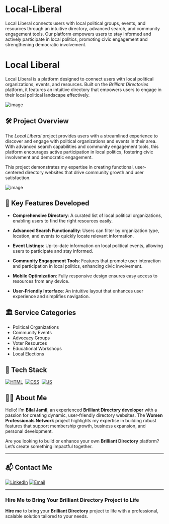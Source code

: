 # Local-Liberal
Local Liberal connects users with local political groups, events, and resources through an intuitive directory, advanced search, and community engagement tools. Our platform empowers users to stay informed and actively participate in local politics, promoting civic engagement and strengthening democratic involvement.
# Local Liberal
Local Liberal is a platform designed to connect users with local political organizations, events, and resources. Built on the *Brilliant Directories* platform, it features an intuitive directory that empowers users to engage in their local political landscape effectively.

![image](https://github.com/user-attachments/assets/7e1f5a9b-8a7f-4776-9430-a9bcdcb6dd57)

## 🛠 Project Overview

The *Local Liberal* project provides users with a streamlined experience to discover and engage with political organizations and events in their area. With advanced search capabilities and community engagement tools, this platform encourages active participation in local politics, fostering civic involvement and democratic engagement.

This project demonstrates my expertise in creating functional, user-centered directory websites that drive community growth and user satisfaction.

![image](https://github.com/user-attachments/assets/d78f97a5-78d4-4518-a229-478041105f1b)

## 🚀 Key Features Developed

- **Comprehensive Directory**: A curated list of local political organizations, enabling users to find the right resources easily.

- **Advanced Search Functionality**: Users can filter by organization type, location, and events to quickly locate relevant information.

- **Event Listings**: Up-to-date information on local political events, allowing users to participate and stay informed.

- **Community Engagement Tools**: Features that promote user interaction and participation in local politics, enhancing civic involvement.

- **Mobile Optimization**: Fully responsive design ensures easy access to resources from any device.

- **User-Friendly Interface**: An intuitive layout that enhances user experience and simplifies navigation.

## 🏛 Service Categories

- Political Organizations
- Community Events
- Advocacy Groups
- Voter Resources
- Educational Workshops
- Local Elections

## 📌 Tech Stack
[![HTML](https://img.shields.io/badge/html5%20-%23E34F26.svg?&style=for-the-badge&logo=html5&logoColor=white)](https://github.com/yourusername/Baby-Support-Services/search?l=html)&nbsp;
[![CSS](https://img.shields.io/badge/css3%20-%231572B6.svg?&style=for-the-badge&logo=css3&logoColor=white)](https://github.com/yourusername/Baby-Support-Services/search?l=css)&nbsp;
[![JS](https://img.shields.io/badge/javascript%20-%23323330.svg?&style=for-the-badge&logo=javascript&logoColor=%23F7DF1E)](https://github.com/yourusername/Baby-Support-Services/search?l=javascript)


## 👨‍💻 About Me

Hello! I’m **Bilal Jamil**, an experienced **Brilliant Directory developer** with a passion for creating dynamic, user-friendly directory websites. The **Women Professionals Network** project highlights my expertise in building robust features that support membership growth, business expansion, and personal development.

Are you looking to build or enhance your own **Brilliant Directory** platform? Let’s create something impactful together.

---

## 📬 Contact Me

[![LinkedIn](https://img.shields.io/badge/LinkedIn-Connect-blue?style=for-the-badge&logo=linkedin)](https://www.linkedin.com/in/sajid-jameel-721256178/)
[![Email](https://img.shields.io/badge/Email-Contact%20Me-orange?style=for-the-badge&logo=gmail)](mailto:sajidjamil.met@gmail.com)

---



### **Hire Me to Bring Your Brilliant Directory Project to Life**

**Hire me** to bring your **Brilliant Directory** project to life with a professional, scalable solution tailored to your needs.
